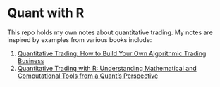 
<!-- README.md is generated from README.Rmd. Please edit that file -->

# Quant with R

<!-- badges: start -->
<!-- badges: end -->

This repo holds my own notes about quantitative trading. My notes are
inspired by examples from various books include:

1.  [Quantitative Trading: How to Build Your Own Algorithmic Trading
    Business](https://a.co/d/21d4bkY)
2.  [Quantitative Trading with R: Understanding Mathematical and
    Computational Tools from a Quant’s
    Perspective](https://a.co/d/hlPafJn)
